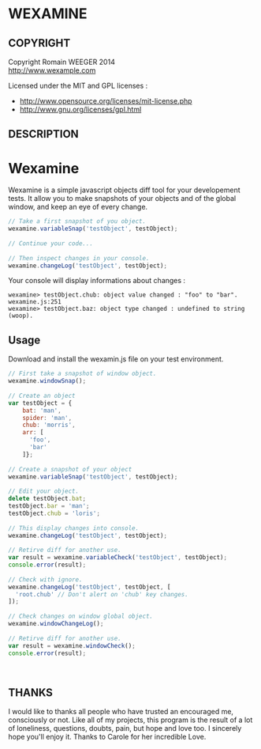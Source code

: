 WEXAMINE
========



COPYRIGHT
---------
Copyright Romain WEEGER 2014  
http://www.wexample.com  
  
Licensed under the MIT and GPL licenses :  
  
 - http://www.opensource.org/licenses/mit-license.php  
 - http://www.gnu.org/licenses/gpl.html

DESCRIPTION
-----------
Wexamine  
========  
  
Wexamine is a simple javascript objects diff tool for your developement tests. It allow you to make snapshots of your objects and of the global window, and keep an eye of every change.  
  
  
```javascript  
// Take a first snapshot of you object.  
wexamine.variableSnap('testObject', testObject);  
  
// Continue your code...  
  
// Then inspect changes in your console.  
wexamine.changeLog('testObject', testObject);  
```  

Your console will display informations about changes :
```
wexamine> testObject.chub: object value changed : "foo" to "bar". wexamine.js:251
wexamine> testObject.baz: object type changed : undefined to string (woop).
```
  
Usage  
-----  
  
Download and install the wexamin.js file on your test environment.  
  
```javascript  
// First take a snapshot of window object.  
wexamine.windowSnap();  
  
// Create an object  
var testObject = {  
    bat: 'man',  
    spider: 'man',  
    chub: 'morris',  
    arr: [  
      'foo',  
      'bar'  
    ]};  
  
// Create a snapshot of your object  
wexamine.variableSnap('testObject', testObject);  
  
// Edit your object.  
delete testObject.bat;  
testObject.bar = 'man';  
testObject.chub = 'loris';  
  
// This display changes into console.  
wexamine.changeLog('testObject', testObject);  
  
// Retirve diff for another use.  
var result = wexamine.variableCheck('testObject', testObject);  
console.error(result);  
  
// Check with ignore.  
wexamine.changeLog('testObject', testObject, [  
  'root.chub' // Don't alert on 'chub' key changes.  
]);  
  
// Check changes on window global object.  
wexamine.windowChangeLog();  
  
// Retirve diff for another use.  
var result = wexamine.windowCheck();  
console.error(result);  
  
  
```

THANKS
------
I would like to thanks all people who have trusted an encouraged me, consciously or not. Like all of my projects, this program is the result of a lot of loneliness, questions, doubts, pain, but hope and love too. I sincerely hope you'll enjoy it. Thanks to Carole for her incredible Love.